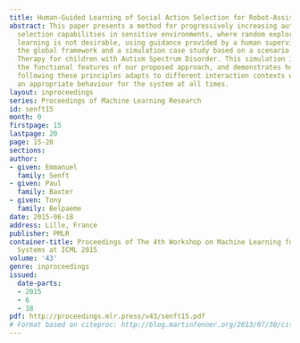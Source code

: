```yaml
---
title: Human-Guided Learning of Social Action Selection for Robot-Assisted Therapy
abstract: This paper presents a method for progressively increasing autonomous action
  selection capabilities in sensitive environments, where random exploration-based
  learning is not desirable, using guidance provided by a human supervisor. We describe
  the global framework and a simulation case study based on a scenario in Robot Assisted
  Therapy for children with Autism Spectrum Disorder. This simulation illustrates
  the functional features of our proposed approach, and demonstrates how a system
  following these principles adapts to different interaction contexts while maintaining
  an appropriate behaviour for the system at all times.
layout: inproceedings
series: Proceedings of Machine Learning Research
id: senft15
month: 0
firstpage: 15
lastpage: 20
page: 15-20
sections: 
author:
- given: Emmanuel
  family: Senft
- given: Paul
  family: Baxter
- given: Tony
  family: Belpaeme
date: 2015-06-18
address: Lille, France
publisher: PMLR
container-title: Proceedings of The 4th Workshop on Machine Learning for Interactive
  Systems at ICML 2015
volume: '43'
genre: inproceedings
issued:
  date-parts:
  - 2015
  - 6
  - 18
pdf: http://proceedings.mlr.press/v43/senft15.pdf
# Format based on citeproc: http://blog.martinfenner.org/2013/07/30/citeproc-yaml-for-bibliographies/
---
```

